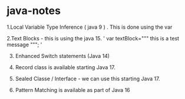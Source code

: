 # java-notes
1.Local Variable Type Inference  ( java 9 ) . This is done using the var

2.Text Blocks - this is using the java 15.
'
    var textBlock="""
         this is a test
         message
         """;
         '
         
3. Enhanced Switch statements (Java 14)

4. Record class is available starting Java 17.
5. Sealed Classe / Interface - we can use this starting Java 17.
6. Pattern Matching is available as part of Java 16

    
